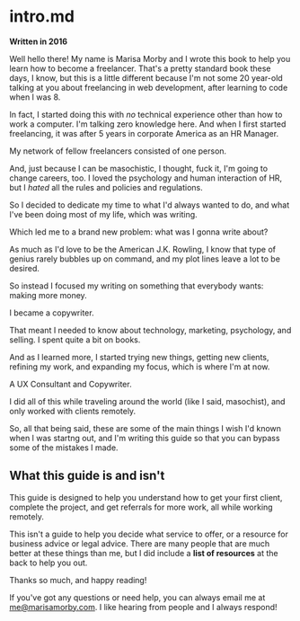 # intro.md

**Written in 2016**

Well hello there! My name is Marisa Morby and I wrote this book to help you learn how to become a freelancer. That's a pretty standard book these days, I know, but this is a little different because I'm not some 20 year-old talking at you about freelancing in web development, after learning to code when I was 8.

In fact, I started doing this with _no_ technical experience other than how to work a computer. I'm talking zero knowledge here. And when I first started freelancing, it was after 5 years in corporate America as an HR Manager. 

My network of fellow freelancers consisted of one person.

And, just because I can be masochistic, I thought, fuck it, I'm going to change careers, too. I loved the psychology and human interaction of HR, but I _hated_ all the rules and policies and regulations. 

So I decided to dedicate my time to what I'd always wanted to do, and what I've been doing most of my life, which was writing.

Which led me to a brand new problem: what was I gonna write about?

As much as I'd love to be the American J.K. Rowling, I know that type of genius rarely bubbles up on command, and my plot lines leave a lot to be desired.

So instead I focused my writing on something that everybody wants: making more money.

I became a copywriter.

That meant I needed to know about technology, marketing, psychology, and selling. I spent quite a bit on books.

And as I learned more, I started trying new things, getting new clients, refining my work, and expanding my focus, which is where I'm at now.

A UX Consultant and Copywriter.

I did all of this while traveling around the world (like I said, masochist), and only worked with clients remotely.

So, all that being said, these are some of the main things I wish I'd known when I was startng out, and I'm writing this guide so that you can bypass some of the mistakes I made.


## What this guide is and isn't
  This guide is designed to help you understand how to get your first client, complete the project, and get referrals for more work, all while working remotely.

  This isn't a guide to help you decide what service to offer, or a resource for business advice or legal advice. There are many people that are much better at these things than me, but I did include a **list of resources** at the back to help you out. 

Thanks so much, and happy reading!

If you've got any questions or need help, you can always email me at me@marisamorby.com. I like hearing from people and I always respond!
